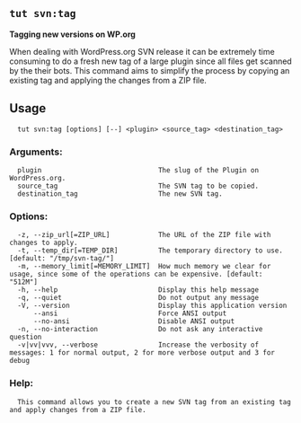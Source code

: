 ## `tut svn:tag`

**Tagging new versions on WP.org**

When dealing with WordPress.org SVN release it can be extremely time consuming to do a fresh new tag of a large plugin since all files get scanned by the their bots. This command aims to simplify the process by copying an existing tag and applying the changes from a ZIP file.

## Usage
```
  tut svn:tag [options] [--] <plugin> <source_tag> <destination_tag>
```

### Arguments:
```
  plugin                             The slug of the Plugin on WordPress.org.
  source_tag                         The SVN tag to be copied.
  destination_tag                    The new SVN tag.
```

### Options:

```
  -z, --zip_url[=ZIP_URL]            The URL of the ZIP file with changes to apply.
  -t, --temp_dir[=TEMP_DIR]          The temporary directory to use. [default: "/tmp/svn-tag/"]
  -m, --memory_limit[=MEMORY_LIMIT]  How much memory we clear for usage, since some of the operations can be expensive. [default: "512M"]
  -h, --help                         Display this help message
  -q, --quiet                        Do not output any message
  -V, --version                      Display this application version
      --ansi                         Force ANSI output
      --no-ansi                      Disable ANSI output
  -n, --no-interaction               Do not ask any interactive question
  -v|vv|vvv, --verbose               Increase the verbosity of messages: 1 for normal output, 2 for more verbose output and 3 for debug
```

### Help:
```
  This command allows you to create a new SVN tag from an existing tag and apply changes from a ZIP file.
```